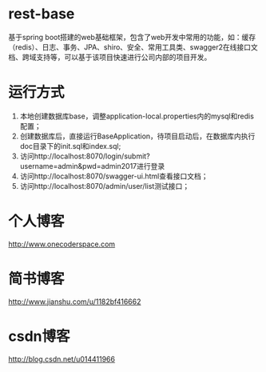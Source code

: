 # rest-base
基于spring boot搭建的web基础框架，包含了web开发中常用的功能，如：缓存（redis）、日志、事务、JPA、shiro、安全、常用工具类、swagger2在线接口文档、跨域支持等，可以基于该项目快速进行公司内部的项目开发。

# 运行方式
1. 本地创建数据库base，调整application-local.properties内的mysql和redis配置；
2. 创建数据库后，直接运行BaseApplication，待项目启动后，在数据库内执行doc目录下的init.sql和index.sql;
3. 访问http://localhost:8070/login/submit?username=admin&pwd=admin2017进行登录
4. 访问http://localhost:8070/swagger-ui.html查看接口文档；
5. 访问http://localhost:8070/admin/user/list测试接口；

# 个人博客
<a href="http://www.onecoderspace.com" target="_blank">http://www.onecoderspace.com</a>

# 简书博客
http://www.jianshu.com/u/1182bf416662

# csdn博客
http://blog.csdn.net/u014411966
